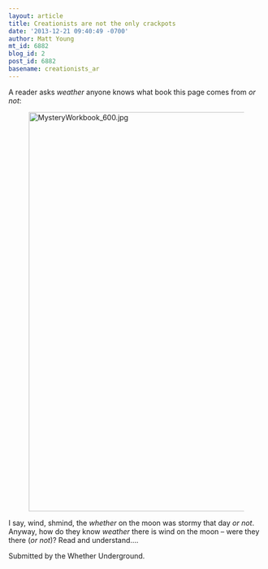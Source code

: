 ```yaml
---
layout: article
title: Creationists are not the only crackpots
date: '2013-12-21 09:40:49 -0700'
author: Matt Young
mt_id: 6882
blog_id: 2
post_id: 6882
basename: creationists_ar
---
```

A reader asks _weather_ anyone knows what book this page comes from _or not_:

<figure>
<img src="{{ site.baseurl }}/uploads/2013/MysteryWorkbook_600.jpg" alt="MysteryWorkbook_600.jpg" width="600" height="786" />
<figcaption markdown="span">
</figcaption>
</figure>

I say, wind, shmind, the _whether_ on the moon was stormy that day _or not_. Anyway, how do they know _weather_ there is wind on the moon &ndash; were they there (_or not_)? Read and understand....

Submitted by the Whether Underground.
